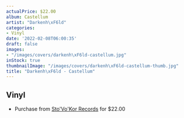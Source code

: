 ```yaml
---
actualPrice: $22.00
album: Castellum
artist: "Darkenh\xF6ld"
categories:
- Vinyl
date: '2022-02-08T06:00:35'
draft: false
images:
- "/images/covers/darkenh\xF6ld-castellum.jpg"
inStock: true
thumbnailImage: "/images/covers/darkenh\xF6ld-castellum-thumb.jpg"
title: "Darkenh\xF6ld - Castellum"
---
```


## Vinyl
* Purchase from [Sto'Vo'Kor Records](https://stovokor-records.com/products/darkenhold-castellum) for $22.00
